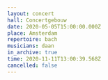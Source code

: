 ```yaml
---
layout: concert
hall: Concertgebouw
date: 2020-05-05T15:00:00.000Z
place: Amsterdam
repertoire: bach
musicians: daan
in_archive: true
time: 2020-11-11T13:00:39.568Z
cancelled: false
---
```

